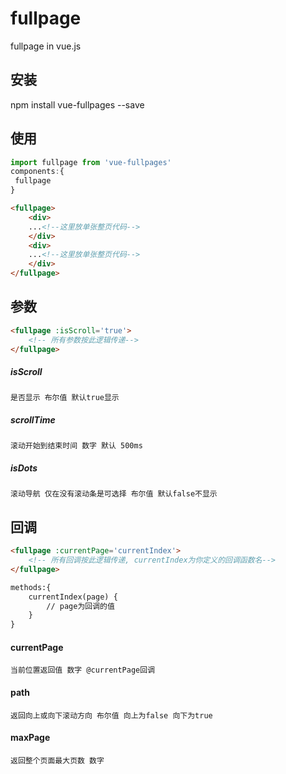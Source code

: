 # fullpage

fullpage in vue.js

## 安装
npm install vue-fullpages --save

## 使用

```javascript
import fullpage from 'vue-fullpages'
components:{
 fullpage
}
```

```html
<fullpage>
	<div>
	...<!--这里放单张整页代码-->
	</div>
	<div>
	...<!--这里放单张整页代码-->
	</div>
</fullpage>
```

## 参数
```html
<fullpage :isScroll='true'>
	<!-- 所有参数按此逻辑传递-->
</fullpage>
```
##### isScroll
	是否显示 布尔值 默认true显示
##### scrollTime
	滚动开始到结束时间 数字 默认 500ms
##### isDots
	滚动导航 仅在没有滚动条是可选择 布尔值 默认false不显示

## 回调
```html
<fullpage :currentPage='currentIndex'>
	<!-- 所有回调按此逻辑传递, currentIndex为你定义的回调函数名-->
</fullpage>

methods:{
	currentIndex(page) {
		// page为回调的值
	}
}
```
#### currentPage
	当前位置返回值 数字 @currentPage回调
#### path
	返回向上或向下滚动方向 布尔值 向上为false 向下为true
#### maxPage
	返回整个页面最大页数 数字
